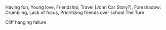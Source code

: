 Having fun, Young love, Friendship, Travel [John Car Story?],
Foreshadow: Crumbling, Lack of focus, Prioritizing friends over school
The Turn:

Cliff hanging failure
